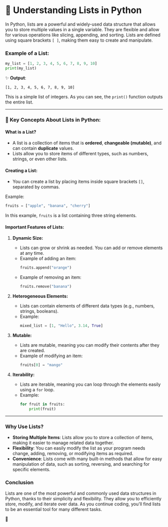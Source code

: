 # 🔧 Understanding Lists in Python

In Python, lists are a powerful and widely-used data structure that allows you to store multiple values in a single variable. They are flexible and allow for various operations like slicing, appending, and sorting. Lists are defined using square brackets `[ ]`, making them easy to create and manipulate.

### Example of a List:

```python
my_list = [1, 2, 3, 4, 5, 6, 7, 8, 9, 10]
print(my_list)
```

✨ **Output**:

```
[1, 2, 3, 4, 5, 6, 7, 8, 9, 10]
```

This is a simple list of integers. As you can see, the `print()` function outputs the entire list.

---

### 📝 Key Concepts About Lists in Python:

#### **What is a List?**
- A list is a collection of items that is **ordered**, **changeable (mutable)**, and can contain **duplicate** values.
- Lists allow you to store items of different types, such as numbers, strings, or even other lists.

#### **Creating a List:**
- You can create a list by placing items inside square brackets `[]`, separated by commas.

Example:
```python
fruits = ["apple", "banana", "cherry"]
```
In this example, `fruits` is a list containing three string elements.

#### **Important Features of Lists:**

1. **Dynamic Size:**
   - Lists can grow or shrink as needed. You can add or remove elements at any time.
   - Example of adding an item:
     ```python
     fruits.append("orange")
     ```
   - Example of removing an item:
     ```python
     fruits.remove("banana")
     ```

2. **Heterogeneous Elements:**
   - Lists can contain elements of different data types (e.g., numbers, strings, booleans).
   - Example:
     ```python
     mixed_list = [1, "Hello", 3.14, True]
     ```

3. **Mutable:**
   - Lists are mutable, meaning you can modify their contents after they are created.
   - Example of modifying an item:
     ```python
     fruits[0] = "mango"
     ```

4. **Iterability:**
   - Lists are iterable, meaning you can loop through the elements easily using a `for` loop.
   - Example:
     ```python
     for fruit in fruits:
         print(fruit)
     ```

---

### Why Use Lists?

- **Storing Multiple Items**: Lists allow you to store a collection of items, making it easier to manage related data together.
- **Flexibility**: You can easily modify the list as your program needs change, adding, removing, or modifying items as required.
- **Convenience**: Lists come with many built-in methods that allow for easy manipulation of data, such as sorting, reversing, and searching for specific elements.

### Conclusion

Lists are one of the most powerful and commonly used data structures in Python, thanks to their simplicity and flexibility. They allow you to efficiently store, modify, and iterate over data. As you continue coding, you'll find lists to be an essential tool for many different tasks.

 🚀
